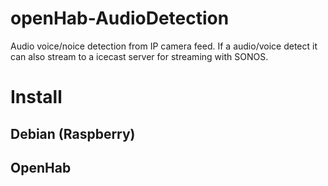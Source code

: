 # openHab-AudioDetection
Audio voice/noice detection from IP camera feed. If a audio/voice detect it can also stream to a icecast server for streaming with SONOS.

# Install

## Debian (Raspberry)

## OpenHab

